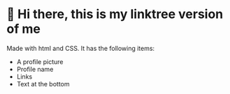 # 🤠 Hi there, this is my linktree version of me
Made with html and CSS. It has the following items:

- A profile picture
- Profile name
- Links
- Text at the bottom
